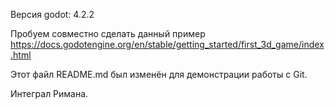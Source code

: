 Версия godot: 4.2.2

Пробуем совместно сделать данный пример
https://docs.godotengine.org/en/stable/getting_started/first_3d_game/index.html

Этот файл README.md был изменён для демонстрации работы с Git.

Интеграл Римана.